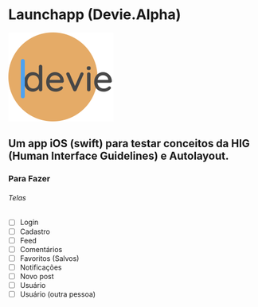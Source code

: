 # Launchapp (Devie.Alpha)

<img alt="Devie" src="./launchapp/Assets.xcassets/Image-1.imageset/Group 2.png" height="179" width="211">

## Um app iOS (swift) para testar conceitos da HIG (Human Interface Guidelines) e Autolayout.

### Para Fazer
###### Telas
- [ ] Login
- [ ] Cadastro
- [ ] Feed
- [ ] Comentários
- [ ] Favoritos (Salvos)
- [ ] Notificações
- [ ] Novo post
- [ ] Usuário
- [ ] Usuário (outra pessoa)
